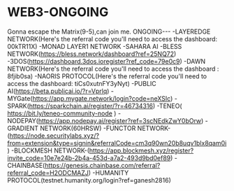 # WEB3-ONGOING
Gonna escape the Matrix(9-5),can join me.
ONGOING---
-LAYEREDGE NETWORK(Here's the referral code you'll need to access the dashboard: 00kTR11X)
-MONAD LAYER1 NETWORK
-SAHARA AI
-BLESS NETWORK(https://bless.network/dashboard?ref=25NQ72)
-3DOS(https://dashboard.3dos.ioregister?ref_code=79e0c9)
-DAWN NETWORK(Here's the referral code you'll need to access the dashboard : 8fjib0sa)
-NAORIS PROTOCOL(Here's the referral code you'll need to access the dashboard: tiCs0xutnFY3yNyt)
-PUBLIC AI(https://beta.publicai.io/?r=Vprlq)
-MYGate(https://app.mygate.network/login?code=neXSIc)
-SPARK(https://sparkchain.ai/register/?r=46734316)
-TENEO( https://bit.ly/teneo-community-node )
-NODEPAY(https://app.nodepay.ai/register?ref=3scNEdkZwY0bOrw)
-GRADIENT NETWORK(60HRSW)
-FUNCTOR NETWORK-(https://node.securitylabs.xyz/?from=extension&type=signin&referralCode=cm3q90wn20b8uqv1blx8qam0i)
-BLOCKMESH NETWORK-(https://app.blockmesh.xyz/register?invite_code=10e7e24b-2b4a-453d-a7a2-493d9bd0ef89)
-CHAINBASE(https://genesis.chainbase.com/referral?referral_code=H2ODCMAZJ)
-HUMANITY PROTOCOL(testnet.humanity.org/login?ref=ganesh2816)
